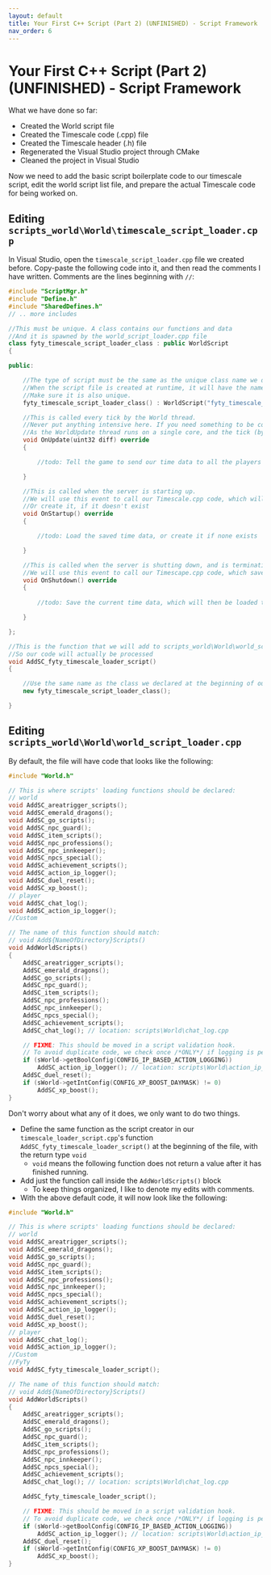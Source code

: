 ```yaml
---
layout: default
title: Your First C++ Script (Part 2) (UNFINISHED) - Script Framework
nav_order: 6
---
```



# Your First C++ Script (Part 2) (UNFINISHED) - Script Framework

What we have done so far:

* Created the World script file
* Created the Timescale code (.cpp) file
* Created the Timescale header (.h) file
* Regenerated the Visual Studio project through CMake
* Cleaned the project in Visual Studio

Now we need to add the basic script boilerplate code to our timescale script, edit the world script list file, and prepare the actual Timescale code for being worked on.

## Editing `scripts_world\World\timescale_script_loader.cpp`

In Visual Studio, open the `timescale_script_loader.cpp` file we created before. Copy-paste the following code into it, and then read the comments I have written. Comments are the lines beginning with `//`:

```c++
#include "ScriptMgr.h"
#include "Define.h"
#include "SharedDefines.h"
// .. more includes

//This must be unique. A class contains our functions and data
//And it is spawned by the world_script_loader.cpp file
class fyty_timescale_script_loader_class : public WorldScript
{

public:

	//The type of script must be the same as the unique class name we declared above.
	//When the script file is created at runtime, it will have the name that we set inside the quotation marks.
	//Make sure it is also unique.
    fyty_timescale_script_loader_class() : WorldScript("fyty_timescale_loader_script") {}

	//This is called every tick by the World thread.
	//Never put anything intensive here. If you need something to be constantly processed, use another thread. Which is what we will do.
	//As the WorldUpdate thread runs on a single core, and the tick (by default) should take around a millisecond.
    void OnUpdate(uint32 diff) override
    {

        //todo: Tell the game to send our time data to all the players

    }

	//This is called when the server is starting up.
	//We will use this event to call our Timescale.cpp code, which will load any saved Timescale data
	//Or create it, if it doesn't exist
    void OnStartup() override
    {

        //todo: Load the saved time data, or create it if none exists

    }

	//This is called when the server is shutting down, and is terminating the game logic.
	//We will use this event to call our Timescape.cpp code, which saves the current Timescale data.
    void OnShutdown() override
    {
        
        //todo: Save the current time data, which will then be loaded the next time the server starts

    }

};

//This is the function that we will add to scripts_world\World\world_script_loader.cpp
//So our code will actually be processed
void AddSC_fyty_timescale_loader_script()
{

	//Use the same name as the class we declared at the beginning of our code
    new fyty_timescale_script_loader_class();

}
```

## Editing `scripts_world\World\world_script_loader.cpp`

By default, the file will have code that looks like the following:

```c++
#include "World.h"

// This is where scripts' loading functions should be declared:
// world
void AddSC_areatrigger_scripts();
void AddSC_emerald_dragons();
void AddSC_go_scripts();
void AddSC_npc_guard();
void AddSC_item_scripts();
void AddSC_npc_professions();
void AddSC_npc_innkeeper();
void AddSC_npcs_special();
void AddSC_achievement_scripts();
void AddSC_action_ip_logger();
void AddSC_duel_reset();
void AddSC_xp_boost();
// player
void AddSC_chat_log();
void AddSC_action_ip_logger();
//Custom

// The name of this function should match:
// void Add${NameOfDirectory}Scripts()
void AddWorldScripts()
{
    AddSC_areatrigger_scripts();
    AddSC_emerald_dragons();
    AddSC_go_scripts();
    AddSC_npc_guard();
    AddSC_item_scripts();
    AddSC_npc_professions();
    AddSC_npc_innkeeper();
    AddSC_npcs_special();
    AddSC_achievement_scripts();
    AddSC_chat_log(); // location: scripts\World\chat_log.cpp

    // FIXME: This should be moved in a script validation hook.
    // To avoid duplicate code, we check once /*ONLY*/ if logging is permitted or not.
    if (sWorld->getBoolConfig(CONFIG_IP_BASED_ACTION_LOGGING))
        AddSC_action_ip_logger(); // location: scripts\World\action_ip_logger.cpp
    AddSC_duel_reset();
    if (sWorld->getIntConfig(CONFIG_XP_BOOST_DAYMASK) != 0)
        AddSC_xp_boost();
}
```

Don't worry about what any of it does, we only want to do two things.
* Define the same function as the script creator in our `timescale_loader_script.cpp`'s function `AddSC_fyty_timescale_loader_script()` at the beginning of the file, with the return type `void`
    - `void` means the following function does not return a value after it has finished running.
* Add just the function call inside the `AddWorldScripts()` block
    - To keep things organized, I like to denote my edits with comments.
* With the above default code, it will now look like the following:

```c++
#include "World.h"

// This is where scripts' loading functions should be declared:
// world
void AddSC_areatrigger_scripts();
void AddSC_emerald_dragons();
void AddSC_go_scripts();
void AddSC_npc_guard();
void AddSC_item_scripts();
void AddSC_npc_professions();
void AddSC_npc_innkeeper();
void AddSC_npcs_special();
void AddSC_achievement_scripts();
void AddSC_action_ip_logger();
void AddSC_duel_reset();
void AddSC_xp_boost();
// player
void AddSC_chat_log();
void AddSC_action_ip_logger();
//Custom
//FyTy
void AddSC_fyty_timescale_loader_script();

// The name of this function should match:
// void Add${NameOfDirectory}Scripts()
void AddWorldScripts()
{
    AddSC_areatrigger_scripts();
    AddSC_emerald_dragons();
    AddSC_go_scripts();
    AddSC_npc_guard();
    AddSC_item_scripts();
    AddSC_npc_professions();
    AddSC_npc_innkeeper();
    AddSC_npcs_special();
    AddSC_achievement_scripts();
    AddSC_chat_log(); // location: scripts\World\chat_log.cpp

    AddSC_fyty_timescale_loader_script();

    // FIXME: This should be moved in a script validation hook.
    // To avoid duplicate code, we check once /*ONLY*/ if logging is permitted or not.
    if (sWorld->getBoolConfig(CONFIG_IP_BASED_ACTION_LOGGING))
        AddSC_action_ip_logger(); // location: scripts\World\action_ip_logger.cpp
    AddSC_duel_reset();
    if (sWorld->getIntConfig(CONFIG_XP_BOOST_DAYMASK) != 0)
        AddSC_xp_boost();
}
```